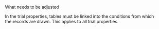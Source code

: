 What needs to be adjusted

In the trial properties, tables must be linked into the conditions from which the records are drawn. This applies to all trial properties.